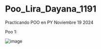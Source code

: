 # Poo_Lira_Dayana_1191
Practicando POO en PY  Noviembre 19 2024

Poo 1:

![image](https://github.com/user-attachments/assets/1e5c98b3-98d7-4c1a-b516-4b78cca6ec64)
